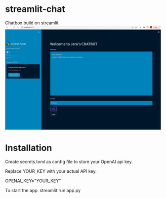 # streamlit-chat

Chatbox build on streamlit
![image](https://github.com/Jeru2023/streamlit-chat/blob/main/image/screen.jpg?raw=true)

# Installation
Create secrets.toml as config file to store your OpenAI api key.

Replace YOUR_KEY with your actual API key.

OPENAI_KEY="YOUR_KEY"

To start the app: streamlit run app.py
